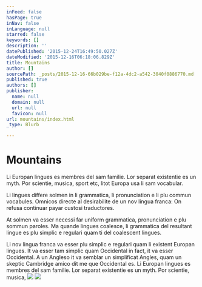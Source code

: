 ```yaml
---
inFeed: false
hasPage: true
inNav: false
inLanguage: null
starred: false
keywords: []
description: ''
datePublished: '2015-12-24T16:49:50.027Z'
dateModified: '2015-12-16T06:18:06.829Z'
title: Mountains
author: []
sourcePath: _posts/2015-12-16-66b029be-f12a-4dc2-a542-3040f0886770.md
published: true
authors: []
publisher:
  name: null
  domain: null
  url: null
  favicon: null
url: mountains/index.html
_type: Blurb

---
```

# Mountains

Li Europan lingues es membres del sam familie. Lor separat existentie es un myth. Por scientie, musica, sport etc, litot Europa usa li sam vocabular.

Li lingues differe solmen in li grammatica, li pronunciation e li plu commun vocabules. Omnicos directe al desirabilite de un nov lingua franca: On refusa continuar payar custosi traductores.

At solmen va esser necessi far uniform grammatica, pronunciation e plu sommun paroles. Ma quande lingues coalesce, li grammatica del resultant lingue es plu simplic e regulari quam ti del coalescent lingues.

Li nov lingua franca va esser plu simplic e regulari quam li existent Europan lingues. It va esser tam simplic quam Occidental in fact, it va esser Occidental. A un Angleso it va semblar un simplificat Angles, quam un skeptic Cambridge amico dit me que Occidental es. Li Europan lingues es membres del sam familie. Lor separat existentie es un myth. Por scientie, musica,
![](https://the-grid-user-content.s3-us-west-2.amazonaws.com/d1b22768-939c-4cd5-8b7a-580a29c72437.jpg)
![](https://the-grid-user-content.s3-us-west-2.amazonaws.com/e67b0942-6661-4999-b984-a5c952fc9d06.jpg)